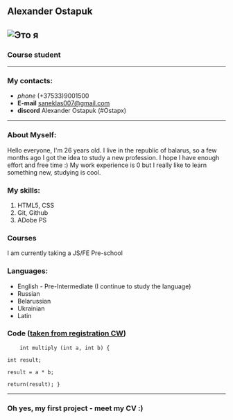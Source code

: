 ## Alexander Ostapuk
![Это я](https://images.vector-images.com/clp5/254123/clp4007473.jpg)
----------

### Course student

----------

### My contacts:
*  *phone* (+37533)9001500
*  **E-mail** saneklas007@gmail.com
* **discord** Alexander Ostapuk (#Ostapx)
______
### About Myself:
 Hello everyone, I'm 26 years old. I live in the republic of balarus, so a few months ago I got the idea to study a new profession. I hope I have enough effort and free time :) My work experience is 0 but I really like to learn something new, studying is cool. 

### My skills:
1. HTML5, CSS 
2. Git, Github 
3. ADobe PS

### Courses
I am currently taking a JS/FE Pre-school

        
### Languages:
* English - Pre-Intermediate (I continue to study the language)
* Russian
* Belarussian
* Ukrainian
* Latin

### Code  ([taken from registration CW](https://www.codewars.com/))
        int multiply (int a, int b) {

    int result;

    result = a * b;

    return(result); }
-------
   ### Oh yes, my first project - meet my CV :)